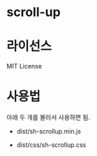 # scroll-up



# 라이선스

MIT License



# 사용법

아래 두 개를 불러서 사용하면 됨.

* dist/sh-scrollup.min.js

* dist/css/sh-scrollup.css



